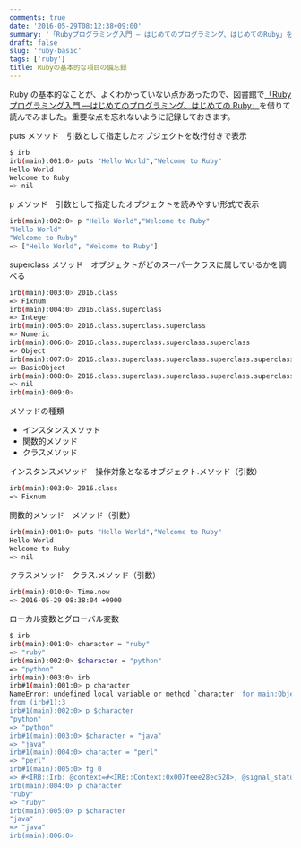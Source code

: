```yaml
---
comments: true
date: '2016-05-29T08:12:38+09:00'
summary: '「Rubyプログラミング入門 — はじめてのプログラミング、はじめてのRuby」を読んで、Rubyの基本的な項目を忘れないように備忘録'
draft: false
slug: 'ruby-basic'
tags: ['ruby']
title: Rubyの基本的な項目の備忘録
---
```


Ruby の基本的なことが、よくわかっていない点があったので、図書館で[「Ruby プログラミング入門 —はじめてのプログラミング、はじめての Ruby」](https://amzn.to/3lrVjCP)を借りて読んでみました。重要な点を忘れないように記録しておきます。

puts メソッド　引数として指定したオブジェクトを改行付きで表示

```bash
$ irb
irb(main):001:0> puts "Hello World","Welcome to Ruby"
Hello World
Welcome to Ruby
=> nil
```

p メソッド　引数として指定したオブジェクトを読みやすい形式で表示

```bash
irb(main):002:0> p "Hello World","Welcome to Ruby"
"Hello World"
"Welcome to Ruby"
=> ["Hello World", "Welcome to Ruby"]
```

superclass メソッド　オブジェクトがどのスーパークラスに属しているかを調べる

```bash
irb(main):003:0> 2016.class
=> Fixnum
irb(main):004:0> 2016.class.superclass
=> Integer
irb(main):005:0> 2016.class.superclass.superclass
=> Numeric
irb(main):006:0> 2016.class.superclass.superclass.superclass
=> Object
irb(main):007:0> 2016.class.superclass.superclass.superclass.superclass
=> BasicObject
irb(main):008:0> 2016.class.superclass.superclass.superclass.superclass.superclass
=> nil
irb(main):009:0>
```

メソッドの種類

- インスタンスメソッド
- 関数的メソッド
- クラスメソッド

インスタンスメソッド　操作対象となるオブジェクト.メソッド（引数）

```bash
irb(main):003:0> 2016.class
=> Fixnum
```

関数的メソッド　メソッド（引数）

```bash
irb(main):001:0> puts "Hello World","Welcome to Ruby"
Hello World
Welcome to Ruby
=> nil
```

クラスメソッド　クラス.メソッド（引数）

```bash
irb(main):010:0> Time.now
=> 2016-05-29 08:38:04 +0900
```

ローカル変数とグローバル変数

```bash
$ irb
irb(main):001:0> character = "ruby"
=> "ruby"
irb(main):002:0> $character = "python"
=> "python"
irb(main):003:0> irb
irb#1(main):001:0> p character
NameError: undefined local variable or method `character' for main:Object
from (irb#1):3
irb#1(main):002:0> p $character
"python"
=> "python"
irb#1(main):003:0> $character = "java"
=> "java"
irb#1(main):004:0> character = "perl"
=> "perl"
irb#1(main):005:0> fg 0
=> #<IRB::Irb: @context=#<IRB::Context:0x007feee28ec528>, @signal_status=:IN_EVAL, @scanner=#<RubyLex:0x007feee30f19a8>>
irb(main):004:0> p character
"ruby"
=> "ruby"
irb(main):005:0> p $character
"java"
=> "java"
irb(main):006:0>
```
